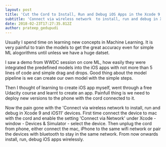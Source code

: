 ```yaml
---
layout: post
title: 'Cut the Cord to Install, Run and Debug iOS Apps in the Xcode 9'
subtitle: 'Connect via wireless network  to install, run and debug in Xcode 9 and iOS11 '
date: 2018-02-23T17:27:35.812Z
author: prateep_gedupudi
---
```

Usually I spend time on learning new concepts in Machine Learning. It is very painful to train the models to get the great accuracy even for simple ML alogorithms until unless we have a huge datset. 

I saw a demo from WWDC session on core ML, how easily they were integrated the predefined models into the iOS apps with not more than 5 lines of code and simple drag and drops. Good thing about the model pipeline is we can create our own model with the simple steps. 

Then I thought of learning to create iOS app myself, went through a free Udacity course and learnt to create an app. Painfull thing is we need to deploy  new versions to the phone with the cord connected to it. 

Now the pain gone with the 'Connect via wireless network  to install, run and debug in Xcode 9 and iOS11' devices. First time connect the device to mac with the cord and enable the setting 'Connect via Network' under Xcode - window - Devices & Simulator - select the device. Then unplug the cord from phone, either connect the mac, iPhone to the same wifi network or pair the devices with bluetooth to stay in the same network. From now onwards install, run, debug iOS apps wirelessly.
